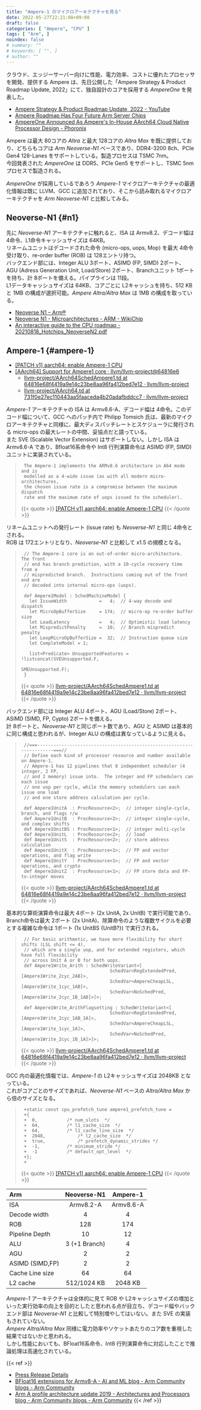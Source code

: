 ```yaml
---
title: "Ampere-1 のマイクロアーキテクチャを見る"
date: 2022-05-27T22:21:08+09:00
draft: false
categories: [ "Ampere", "CPU" ]
tags: [ "Arm", ]
noindex: false
# summary: ""
# keywords: [ "", ]
# author: ""
---
```


クラウド、エッジーサーバー向けに性能、電力効率、コストに優れたプロセッサを開発、提供する Ampere は、先日公開した「Ampere Strategy & Product Roadmap Update, 2022」にて、独自設計のコアを採用する *AmpereOne* を発表した。  

 * [Ampere Strategy & Product Roadmap Update, 2022 - YouTube](https://www.youtube.com/watch?v=rxPt7bpXGSk)
 * [Ampere Roadmap Has Four Future Arm Server Chips](https://www.nextplatform.com/2022/05/27/ampere-roadmap-has-four-future-arm-server-chips/)
 * [AmpereOne Announced As Ampere's In-House AArch64 Cloud Native Processor Design - Phoronix](https://www.phoronix.com/scan.php?page=news_item&px=AmpereOne)

Ampere は最大 80コアの *Altra* と最大 128コアの *Altra Max* を既に提供しており、どちらもコアは *Arm Neoverse-N1* ベースであり、DDR4-3200 8ch、PCIe Gen4 128-Lanes をサポートしている。製造プロセスは TSMC 7nm。  
今回発表された *AmpereOne* は DDR5、PCIe Gen5 をサポートし、TSMC 5nmプロセスで製造される。  

*AmpereOne* が採用しているであろう *Ampere-1* マイクロアーキテクチャの最適化情報は既に LLVM、GCC に追加されており、そこから読み取れるマイクロアーキテクチャを *Arm Neoverse-N1* と比較してみる。  

## Neoverse-N1 {#n1}
先に *Neoverse-N1* アーキテクチャに触れると、ISA は Armv8.2、デコード幅は 4命令、L1命令キャッシュサイズは 64KB。  
リネームユニットはデコードされた命令 (micro-ops, uops, Mop) を最大 4命令受け取り、re-order buffer (ROB) は 128エントリ持つ。  
バックエンド部には、Integer ALU 3ポート、ASIMD (FP, SIMD) 2ポート、AGU (Adress Generation Unit, Load/Store) 2ポート、Branchユニット 1ポートを持ち、計 8ポートを備える。パイプラインは 11段。  
L1データキャッシュサイズは 64KB、コアごとに L2キャッシュを持ち、512 KB と 1MB の構成が選択可能。*Ampere Altra/Altra Max* は 1MB の構成を取っている。  

 * [Neoverse N1 – Arm®](https://www.arm.com/ja/products/silicon-ip-cpu/neoverse/neoverse-n1)
 * [Neoverse N1 - Microarchitectures - ARM - WikiChip](https://en.wikichip.org/wiki/arm_holdings/microarchitectures/neoverse_n1)
 * [An interactive guide to the CPU roadmap - 20210818_Hotchips_NeoverseN2.pdf](https://hc33.hotchips.org/assets/program/conference/day1/20210818_Hotchips_NeoverseN2.pdf)

## Ampere-1 {#ampere-1}

 * [[PATCH v1] aarch64: enable Ampere-1 CPU](https://gcc.gnu.org/pipermail/gcc-patches/2021-November/583030.html)
 * [[AArch64] Support for Ampere1 core · llvm/llvm-project@64816e6](https://github.com/llvm/llvm-project/commit/64816e68f4419a9e14c23be8aa96fa412bed7e12)
    * [llvm-project/AArch64SchedAmpere1.td at 64816e68f4419a9e14c23be8aa96fa412bed7e12 · llvm/llvm-project](https://github.com/llvm/llvm-project/blob/64816e68f4419a9e14c23be8aa96fa412bed7e12/llvm/lib/Target/AArch64/AArch64SchedAmpere1.td)
    * [llvm-project/AArch64.td at 731f0e27ec110443aa5faaceda4b20adafbddcc7 · llvm/llvm-project](https://github.com/llvm/llvm-project/blob/731f0e27ec110443aa5faaceda4b20adafbddcc7/llvm/lib/Target/AArch64/AArch64.td)

*Ampere-1* アーキテクチャの ISA は Armv8.6-A、デコード幅は 4命令。このデコード幅について、GCC へのパッチ内で Philipp Tomsich 氏は、最新のマイクロアーキテクチャと同様に、最大ディスパッチレートとスケジューラに発行される micro-ops の最大レートの中間、妥協点だと語っている。  
また SVE (Scalable Vector Extension) はサポートしない。しかし ISA は Armv8.6-A であり、Bfloat16系命令や Int8 行列演算命令は ASIMD (FP, SIMD) ユニットに実装されている。  

 > 		The Ampere-1 implements the ARMv8.6 architecture in A64 mode and is
 > 		modelled as a 4-wide issue (as with all modern micro-architectures,
 > 		the chosen issue rate is a compromise between the maximum dispatch
 > 		rate and the maximum rate of uops issued to the scheduler).
 >
 > {{< quote >}} [[PATCH v1] aarch64: enable Ampere-1 CPU](https://gcc.gnu.org/pipermail/gcc-patches/2021-November/583030.html) {{< /quote >}}

リネームユニットへの発行レート (issue rate) も *Neoverse-N1* と同じ 4命令とされる。  
ROB は 172エントリとなり、*Neoverse-N1* と比較して x1.5 の規模となる。  

 > 		// The Ampere-1 core is an out-of-order micro-architecture.  The front
 > 		// end has branch prediction, with a 10-cycle recovery time from a
 > 		// mispredicted branch.  Instructions coming out of the front end are
 > 		// decoded into internal micro-ops (uops).
 > 		
 > 		def Ampere1Model : SchedMachineModel {
 > 		  let IssueWidth            =   4;  // 4-way decode and dispatch
 > 		  let MicroOpBufferSize     = 174;  // micro-op re-order buffer size
 > 		  let LoadLatency           =   4;  // Optimistic load latency
 > 		  let MispredictPenalty     =  10;  // Branch mispredict penalty
 > 		  let LoopMicroOpBufferSize =  32;  // Instruction queue size
 > 		  let CompleteModel = 1;
 > 		
 > 		  list<Predicate> UnsupportedFeatures = !listconcat(SVEUnsupported.F,
 > 		                                                    SMEUnsupported.F);
 > 		}
 >
 > {{< quote >}} [llvm-project/AArch64SchedAmpere1.td at 64816e68f4419a9e14c23be8aa96fa412bed7e12 · llvm/llvm-project](https://github.com/llvm/llvm-project/blob/64816e68f4419a9e14c23be8aa96fa412bed7e12/llvm/lib/Target/AArch64/AArch64SchedAmpere1.td#L14-L29) {{< /quote >}}

バックエンド部には Integer ALU 4ポート、AGU (Load/Store) 2ポート、ASIMD (SIMD, FP, Cypto) 2ポートを備える。  
計 8ポートと、*Neoverse-N1* と同じポート数であり、AGU と ASIMD は基本的に同じ構成と思われるが、Integer ALU の構成は異なっているように見える。  

 > 		//===----------------------------------------------------------------------===//
 > 		// Define each kind of processor resource and number available on Ampere-1.
 > 		// Ampere-1 has 12 pipelines that 8 independent scheduler (4 integer, 2 FP,
 > 		// and 2 memory) issue into.  The integer and FP schedulers can each issue
 > 		// one uop per cycle, while the memory schedulers can each issue one load
 > 		// and one store address calculation per cycle.
 > 		
 > 		def Ampere1UnitA  : ProcResource<2>;  // integer single-cycle, branch, and flags r/w
 > 		def Ampere1UnitB  : ProcResource<2>;  // integer single-cycle, and complex shifts
 > 		def Ampere1UnitBS : ProcResource<1>;  // integer multi-cycle
 > 		def Ampere1UnitL  : ProcResource<2>;  // load
 > 		def Ampere1UnitS  : ProcResource<2>;  // store address calculation
 > 		def Ampere1UnitX  : ProcResource<1>;  // FP and vector operations, and flag write
 > 		def Ampere1UnitY  : ProcResource<1>;  // FP and vector operations, and crypto
 > 		def Ampere1UnitZ  : ProcResource<1>;  // FP store data and FP-to-integer moves
 >
 > {{< quote >}} [llvm-project/AArch64SchedAmpere1.td at 64816e68f4419a9e14c23be8aa96fa412bed7e12 · llvm/llvm-project](https://github.com/llvm/llvm-project/blob/64816e68f4419a9e14c23be8aa96fa412bed7e12/llvm/lib/Target/AArch64/AArch64SchedAmpere1.td#L33-L47) {{< /quote >}}
 
基本的な算術演算命令は最大 4ポート (2x UnitA, 2x UnitB) で実行可能であり、Branch命令は最大 2ポート (2x UnitA)、除算命令のような複数サイクルを必要とする複雑な命令は 1ポート (1x UnitBS {UnitB?}) で実行される。  

 > 		// For basic arithmetic, we have more flexibility for short shifts (LSL shift <= 4),
 > 		// which are a single uop, and for extended registers, which have full flexibility
 > 		// across Unit A or B for both uops.
 > 		def Ampere1Write_Arith : SchedWriteVariant<[
 > 		                                SchedVar<RegExtendedPred, [Ampere1Write_2cyc_2AB]>,
 > 		                                SchedVar<AmpereCheapLSL,  [Ampere1Write_1cyc_1AB]>,
 > 		                                SchedVar<NoSchedPred,     [Ampere1Write_2cyc_1B_1AB]>]>;
 > 		
 > 		def Ampere1Write_ArithFlagsetting : SchedWriteVariant<[
 > 		                                SchedVar<RegExtendedPred, [Ampere1Write_2cyc_1AB_1A]>,
 > 		                                SchedVar<AmpereCheapLSL,  [Ampere1Write_1cyc_1A]>,
 > 		                                SchedVar<NoSchedPred,     [Ampere1Write_2cyc_1B_1A]>]>;
 >
 > {{< quote >}} [llvm-project/AArch64SchedAmpere1.td at 64816e68f4419a9e14c23be8aa96fa412bed7e12 · llvm/llvm-project](https://github.com/llvm/llvm-project/blob/64816e68f4419a9e14c23be8aa96fa412bed7e12/llvm/lib/Target/AArch64/AArch64SchedAmpere1.td#L567-L578) {{< /quote >}}


GCC 内の最適化情報では、*Ampere-1* の L2キャッシュサイズは 2048KB となっている。  
これがコアごとのサイズであれば、*Neoverse-N1* ベースの *Altra/Altra Max* から倍のサイズとなる。  

 > 		+static const cpu_prefetch_tune ampere1_prefetch_tune =
 > 		+{
 > 		+  0,			/* num_slots  */
 > 		+  64,			/* l1_cache_size  */
 > 		+  64,			/* l1_cache_line_size  */
 > 		+  2048,			/* l2_cache_size  */
 > 		+  true,			/* prefetch_dynamic_strides */
 > 		+  -1,			/* minimum_stride */
 > 		+  -1			/* default_opt_level  */
 > 		+};
 > 		+
 >
 > {{< quote >}} [[PATCH v1] aarch64: enable Ampere-1 CPU](https://gcc.gnu.org/pipermail/gcc-patches/2021-November/583030.html) {{< /quote >}}

| Arm            | Neoverse-N1 | Ampere-1 |
| :------------- | :---------: | :------: |
| ISA            | Armv8.2-A   | Armv8.6-A|
| Decode width   | 4           | 4        |
| ROB            | 128         | 174      |
| Pipeline Depth | 10          | 12       |
| ALU            |3 (+1 Branch)| 4        |
| AGU            | 2           | 2        |
| ASIMD (SIMD,FP)| 2           | 2        |
| Cache Line size| 64          | 64       |
| L2 cache       | 512/1024 KB | 2048 KB  |

*Ampere-1* アーキテクチャは全体的に見て ROB や L2キャッシュサイズの増加といった実行効率の向上を目的としたと思われる点が目立ち、デコード幅やバックエンド部は *Neoverse-N1* と比較して特別増やしてはいない。また SVE の実装もされていない。  
*Ampere Altra/Altra Max* 同様に電力効率やソケットあたりのコア数を重視した結果ではないかと思われる。  
しかし性能においても、BFloat16系命令、Int8 行列演算命令に対応したことで推論処理は高速化されている。  

{{< ref >}}
 * [Press Release Details](https://amperecomputing.com/press/2020-03-03/ampere-altra---industrys-first-80-core-server-processor-unveiled.html)
 * [BFloat16 extensions for Armv8-A - AI and ML blog - Arm Community blogs - Arm Community](https://community.arm.com/arm-community-blogs/b/ai-and-ml-blog/posts/bfloat16-processing-for-neural-networks-on-armv8_2d00_a)
 * [Arm A profile architecture update 2019 - Architectures and Processors blog - Arm Community blogs - Arm Community](https://community.arm.com/arm-community-blogs/b/architectures-and-processors-blog/posts/arm-architecture-developments-armv8-6-a)
{{< /ref >}}
